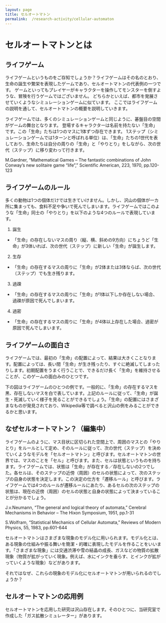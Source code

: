 ```yaml
---
layout: page
title: セルオートマトン
permalink:  /research-activity/cellular-automaton
---
```


# セルオートマトンとは
## ライフゲーム
ライフゲームというものをご存知でしょうか？ライフゲームはその名のとおり、生命の誕生や繁栄を表現したゲームであり、セルオートマトンの代表例の一つです。
ゲームといってもプレイヤーがキャラクターを操作してモンスターを倒すような、冒険を行うゲームではございません。
どちらかといえば、都市を発展させていくようなシミュレーションゲームに似ています。
ここではライフゲームの説明を通して、セルオートマトンの概要を説明していきます。

ライフゲームでは、多くのシミュレーションゲームと同じように、碁盤目の空間がゲームの舞台となります。
登場するキャラクターは名前を持たない「生命」です。この「生命」たちは1つのマスに1体ずつ存在できます。
1ステップ（シミュレーションゲームでは1ターンと呼ばれる単位）は、「生命」たちの1世代を表しており、生命たちは自分の周りの「生命」と「やりとり」をしながら、次の世代（ステップ）に移り変わって行きます。

M.Gardner, “Mathematical Games – The fantastic combinations of John Conway’s new solitaire game “life”,” Scientific American, 223, 1970, pp.120-123

## ライフゲームのルール
多くの動物は1つの個体だけでは生きていけません。しかし、沢山の個体が一カ所に集まっても、食料不足や争いで死んでしまいます。ライフゲームではこのような「生命」同士の「やりとり」を以下のような4つのルールで表現しています。

1. 誕生
  - 「生命」の存在しないマスの周り（縦、横、斜めの9方向）にちょうど「生命」が3体いれば、次の世代（ステップ）に新しい「生命」が誕生します。

2. 生存
  - 「生命」の存在するマスの周りに「生命」が2体または3体ならば、次の世代（ステップ）でも生き残ります。

3. 過疎
  - 「生命」の存在するマスの周りに「生命」が1体以下しか存在しない場合、過疎が原因で死んでしまいます。

4. 過密
  - 「生命」の存在するマスの周りに「生命」が4体以上存在した場合、過密が原因で死んでしまいます。

## ライフゲームの面白さ
ライフゲームでは、最初の「生命」の配置によって、結果は大きくことなります。配置によっては、長い間「生命」が生き残ったり、すぐに絶滅してしまったりします。初期配置をうまく行うことで、できるだけ長く「生命」を維持させることが、このゲームの面白みのひとつです。

下の図はライフゲームのひとつの例です。一般的に、「生命」の存在するマスを黒、存在しないマスを白で表しています。上記のルールに従って、「生命」が誕生・死滅していく様子を見ることができるでしょう。「生命」の配置にはさまざまなものが発見されており、Wikipedia等で調べると沢山の例をみることができるかと思います。

## なぜセルオートマトン？（編集中）
ライフゲームのように、マス目状に区切られた空間上で、周囲のマスとの「やりとり」をルールとして定め、そのルールに従って、次の世代（ステップ）を決めていくようなモデルを「セルオートマトン」と呼びます。セルオートマトンの世界では、マスのことを「セル」と呼びます。また、セルは状態というものを持ちます。ライフゲームでは、状態は「生命」が存在する／存在しないの2つでした。各セルは、そのステップの近傍（周囲）のセルの状態によって、次のステップの自身の状態を決定します。この決定の仕方を「遷移ルール」と呼びます。ライフゲームでは4つのルールが遷移ルールにあたり、あるセルの次のステップの状態は、現在の近傍（周囲）のセルの状態と自身の状態によって決まっていることが分かるでしょう。

J.v.Neumann, “The general and logical theory of automata,” Cerebral Mechanisms in Behavior – The Hixon Symposium, 1951, pp.1-31

S.Wolfram, “Statistical Mechanics of Cellular Automata,” Reviews of Modern Physics, 55, 1983, pp.601-644

セルオートマトンはさまざまな現象のモデル化に用いられます。モデル化とは、ある現象の仕組みや振る舞いを簡潔・的確に表現したモデルを作ることをいいます。「さまざまな現象」には交通渋滞や雪の結晶の成長、ガスなどの物質の拡散現象（物質が拡がっていく現象。例えば、水にインクを垂らす、とインクが拡がっていくような現象）などがあります。

それではなぜ、これらの現象のモデル化にセルオートマトンが用いられるのでしょうか？

## セルオートマトンの応用例
セルオートマトンを応用した研究は沢山存在します。そのひとつに、当研究室で作成した「ガス拡散シミュレーター」があります。